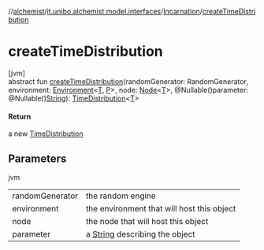 //[alchemist](../../../index.md)/[it.unibo.alchemist.model.interfaces](../index.md)/[Incarnation](index.md)/[createTimeDistribution](create-time-distribution.md)

# createTimeDistribution

[jvm]\
abstract fun [createTimeDistribution](create-time-distribution.md)(randomGenerator: RandomGenerator, environment: [Environment](../-environment/index.md)<[T](../-node/index.md), [P](index.md)>, node: [Node](../-node/index.md)<[T](../-node/index.md)>, @Nullable()parameter: @Nullable()[String](https://docs.oracle.com/javase/8/docs/api/java/lang/String.html)): [TimeDistribution](../-time-distribution/index.md)<[T](../-node/index.md)>

#### Return

a new [TimeDistribution](../-time-distribution/index.md)

## Parameters

jvm

| | |
|---|---|
| randomGenerator | the random engine |
| environment | the environment that will host this object |
| node | the node that will host this object |
| parameter | a [String](https://docs.oracle.com/javase/8/docs/api/java/lang/String.html) describing the object |
